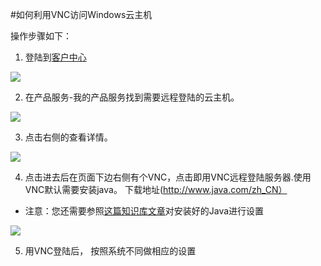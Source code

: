 
<!-- --- tag: faq vnc 云主机 -->
<!-- --- title: 如何利用VNC访问Windows云主机 -->
#如何利用VNC访问Windows云主机

操作步骤如下：


1. 登陆到[客户中心](http://portal.51hosting.com)

  ![](http://ww4.sinaimg.cn/large/a74e55b4jw1dz9lo1y495j.jpg)


2. 在产品服务-我的产品服务找到需要远程登陆的云主机。

  ![](http://ww1.sinaimg.cn/large/a74e55b4jw1dz9g4ra5wgj.jpg)
  

3. 点击右侧的查看详情。

  ![](http://ww1.sinaimg.cn/large/a74ecc4cjw1dz9g613f2hj.jpg)
  

4. 点击进去后在页面下边右侧有个VNC，点击即用VNC远程登陆服务器.使用VNC默认需要安装java。
下载地址(http://www.java.com/zh_CN）
  * 注意：您还需要参照[这篇知识库文章](/can-not-use-vnc)对安装好的Java进行设置

  ![](http://ww4.sinaimg.cn/large/a74e55b4jw1dz9gdlu8hjj.jpg)
  

5. 用VNC登陆后， 按照系统不同做相应的设置




